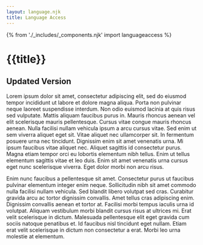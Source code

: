 ```yaml
---
layout: language.njk
title: Language Access
---
```


{% from './_includes/_components.njk' import languageaccess %}

# {{title}}

## Updated Version

Lorem ipsum dolor sit amet, consectetur adipiscing elit, sed do eiusmod tempor incididunt ut labore et dolore magna aliqua. Porta non pulvinar neque laoreet suspendisse interdum. Non odio euismod lacinia at quis risus sed vulputate. Mattis aliquam faucibus purus in. Mauris rhoncus aenean vel elit scelerisque mauris pellentesque. Cursus vitae congue mauris rhoncus aenean. Nulla facilisi nullam vehicula ipsum a arcu cursus vitae. Sed enim ut sem viverra aliquet eget sit. Vitae aliquet nec ullamcorper sit. In fermentum posuere urna nec tincidunt. Dignissim enim sit amet venenatis urna. Mi ipsum faucibus vitae aliquet nec. Aliquet sagittis id consectetur purus. Magna etiam tempor orci eu lobortis elementum nibh tellus. Enim ut tellus elementum sagittis vitae et leo duis. Enim sit amet venenatis urna cursus eget nunc scelerisque viverra. Eget dolor morbi non arcu risus.

Enim nunc faucibus a pellentesque sit amet. Consectetur purus ut faucibus pulvinar elementum integer enim neque. Sollicitudin nibh sit amet commodo nulla facilisi nullam vehicula. Sed blandit libero volutpat sed cras. Curabitur gravida arcu ac tortor dignissim convallis. Amet tellus cras adipiscing enim. Dignissim convallis aenean et tortor at. Facilisi morbi tempus iaculis urna id volutpat. Aliquam vestibulum morbi blandit cursus risus at ultrices mi. Erat velit scelerisque in dictum. Malesuada pellentesque elit eget gravida cum sociis natoque penatibus et. Id faucibus nisl tincidunt eget nullam. Etiam erat velit scelerisque in dictum non consectetur a erat. Morbi leo urna molestie at elementum.

<script>
window.onload = function () {
    function getHostName(url) {
        var match = url.match(/:\/\/(www[0-9]?\.)?(.[^/:]+)/i);
        if (match != null && match.length > 2 && typeof match[2] === 'string' && match[2].length > 0) {
        return match[2];
        }
        else {
            return null;
        }
    }
    function getDomain(url) {
        var hostName = getHostName(url);
        var domain = hostName;
        var parts = hostName.split('.');
    
        if (hostName != null) {
           
            if (["es","ar","bn","zh","fr","ht","it","ko","pl","ru","ur","yi"].includes(parts[0])){
              let urlArray = parts.slice(1,20);
              domain = urlArray.join(".")
                }
    
        }
        return domain;
    }
    
    const prot = window.location.protocol;
    const hre = window.location.href;
    const path = window.location.pathname;
    const search = window.location.search; 
    const getd = getDomain(hre);
    const makeprot = prot + "//";
    const makeurl =  getd + path + search;
    
    var enUrl = makeprot + makeurl;
    var esUrl = makeprot + "es." + makeurl
    var arUrl = makeprot + "ar." + makeurl;
    var bnUrl = makeprot + "bn." + makeurl;
    var zhUrl = makeprot + "zh." + makeurl;
    var frUrl = makeprot + "fr." + makeurl;
    var htUrl = makeprot + "ht." + makeurl;
    var itUrl = makeprot + "it." + makeurl;
    var koUrl = makeprot + "ko." + makeurl;
    var plUrl = makeprot + "pl." + makeurl;
    var ruUrl = makeprot + "ru." + makeurl;
    var urUrl = makeprot + "ur." + makeurl;
    var yiUrl = makeprot + "yi." + makeurl;
    var en = document.getElementsByClassName("en-english");
    var es = document.getElementsByClassName("es-spanish");
    var ar = document.getElementsByClassName("ar-arabic");
    var bn = document.getElementsByClassName("bn-bengali");
    var zh = document.getElementsByClassName("zh-chinese");
    var fr = document.getElementsByClassName("fr-french");
    var ht = document.getElementsByClassName("ht-haitian-creole");
    var it = document.getElementsByClassName("it-italian");
    var ko = document.getElementsByClassName("ko-korean");
    var pl = document.getElementsByClassName("pl-polish");
    var ru = document.getElementsByClassName("ru-russian");
    var ur = document.getElementsByClassName("ur-urdu");
    var yi = document.getElementsByClassName("yi-yiddish");  
            for (var x=0; x < en.length, x < es.length, x < ar.length, x < bn.length, x < zh.length, x < fr.length, x < ht.length, x < it.length, x < ko.length, x < pl.length, x < ru.length, x < ur.length, x < yi.length; x++) {
                
                if (en[x].value == null ){en[x].setAttribute('href', enUrl);} else {en[x].setAttribute('value', enUrl);}
                if (es[x].value == null ){es[x].setAttribute('href', esUrl);} else {es[x].setAttribute('value', esUrl);}
                if (ar[x].value == null ){ar[x].setAttribute('href', arUrl);} else {ar[x].setAttribute('value', arUrl);}
                if (bn[x].value == null ){bn[x].setAttribute('href', bnUrl);} else {bn[x].setAttribute('value', bnUrl);}
                if (zh[x].value == null ){zh[x].setAttribute('href', zhUrl);} else {zh[x].setAttribute('value', zhUrl);}
                if (fr[x].value == null ){fr[x].setAttribute('href', frUrl);} else {fr[x].setAttribute('value', frUrl);}
                if (ht[x].value == null ){ht[x].setAttribute('href', htUrl);} else {ht[x].setAttribute('value', htUrl);}
                if (it[x].value == null ){it[x].setAttribute('href', itUrl);} else {it[x].setAttribute('value', itUrl);}
                if (ko[x].value == null ){ko[x].setAttribute('href', koUrl);} else {ko[x].setAttribute('value', koUrl);}
                if (pl[x].value == null ){pl[x].setAttribute('href', plUrl);} else {pl[x].setAttribute('value', plUrl);}
                if (ru[x].value == null ){ru[x].setAttribute('href', ruUrl);} else {ru[x].setAttribute('value', ruUrl);}
                if (ur[x].value == null ){ur[x].setAttribute('href', urUrl);} else {ur[x].setAttribute('value', urUrl);}
                if (yi[x].value == null ){yi[x].setAttribute('href', yiUrl);} else {yi[x].setAttribute('value', yiUrl);}
    
                }
    
    
    
}

  document.getElementById("langs").addEventListener('change', function () {
        window.location = this.value;
    });
    document.getElementById("langs-footer").addEventListener('change', function () {
        window.location = this.value;
    });
  </script>

<div class="h-48" data-purposelabel="a spacer for demo yo"> </div>




